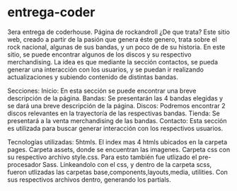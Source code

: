 # entrega-coder
3era entrega de coderhouse. Página de rockandroll
¿De que trata? Este sitio web, creado a partir de la pasión que genera éste genero, trata sobre el rock nacional, algunas de sus bandas, y un poco de de su historia. En este sitio, se puede encontrar algunos de los discos y su respectivo merchandising. La idea es que mediante la sección contactos, se pueda generar una interacción con los usuarios, y se puedan ir realizando actualizaciones y subiendo contenido de distintas bandas.

Secciones: Inicio: En esta sección se puede encontrar una breve descripción de la página. Bandas: Se presentarán las 4 bandas elegidas y se dará una breve descripción de la página. Discos: Podremos encontrar 2 discos relevantes en la trayectoría de las respectivas bandas. Tienda: Se presentará a la venta merchandising de las bandas. Contacto: Esta sección es utilizada para buscar generar interacción con los respectivos usuarios.

Tecnologías utilizadas: 5htmls. El index mas 4 htmls ubicados en la carpeta pages. Carpeta assets, donde se encuentran las imagenes. Carpeta css con su respectivo archivo style.css. Para esto también fue utlizado el pre-procesador Sass. Linkeandolo con el css, y dentro de la carpeta scss, fueron utlizadas las carpetas base,components,layouts,media, utilities. Con sus respectivos archivos dentro, generando los partials.


